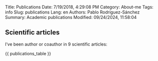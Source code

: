 Title: Publications
Date: 7/19/2018, 4:29:08 PM
Category: About-me
Tags: info
Slug: publications
Lang: en
Authors: Pablo Rodríguez-Sánchez
Summary: Academic publications
Modified: 09/24/2024, 11:58:04

Scientific articles
-------------------

I’ve been author or coauthor in 9 scientific articles:

{{ publications_table }}